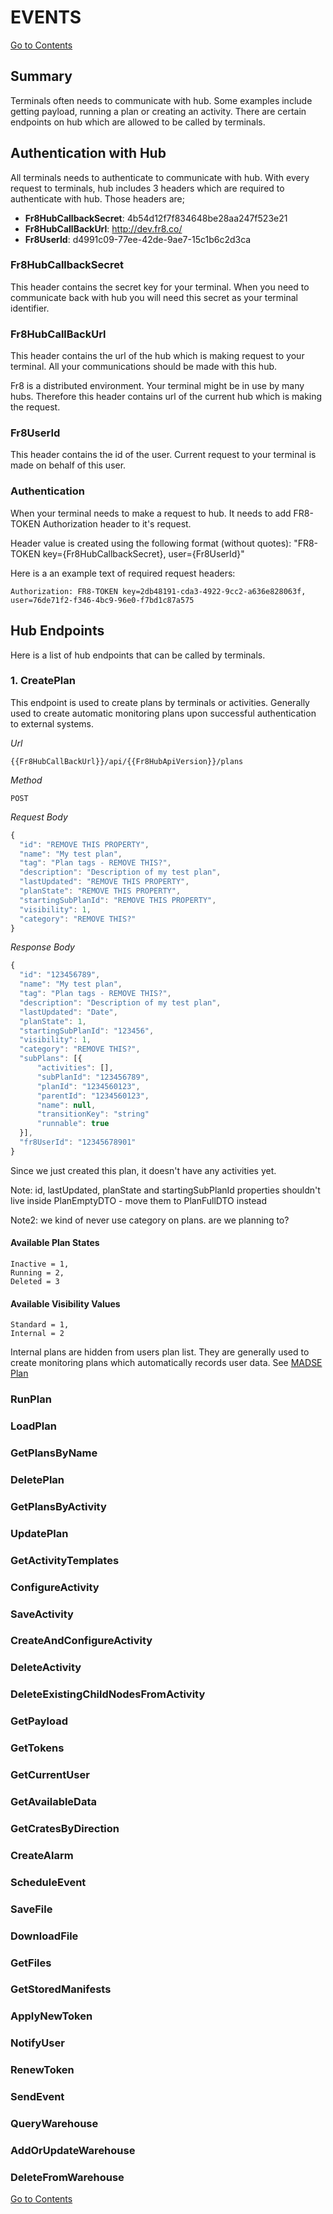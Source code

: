 # EVENTS

[Go to Contents](/Docs/Home.md)

## Summary

Terminals often needs to communicate with hub. Some examples include getting payload, running a plan or creating an activity. There are certain endpoints on hub which are allowed to be called by terminals.

## Authentication with Hub

All terminals needs to authenticate to communicate with hub. With every request to terminals, hub includes 3 headers which are required to authenticate with hub. Those headers are;

* **Fr8HubCallbackSecret**: 4b54d12f7f834648be28aa247f523e21
* **Fr8HubCallBackUrl**: http://dev.fr8.co/
* **Fr8UserId**: d4991c09-77ee-42de-9ae7-15c1b6c2d3ca

### Fr8HubCallbackSecret

This header contains the secret key for your terminal. When you need to communicate back with hub you will need this secret as your terminal identifier.

### Fr8HubCallBackUrl

This header contains the url of the hub which is making request to your terminal. All your communications should be made with this hub.

Fr8 is a distributed environment. Your terminal might be in use by many hubs. Therefore this header contains url of the current hub which is making the request.

### Fr8UserId

This header contains the id of the user. Current request to your terminal is made on behalf of this user.

### Authentication

When your terminal needs to make a request to hub. It needs to add FR8-TOKEN Authorization header to it's request.

Header value is created using the following format (without quotes): "FR8-TOKEN key={Fr8HubCallbackSecret}, user={Fr8UserId}"

Here is a an example text of required request headers:

	Authorization: FR8-TOKEN key=2db48191-cda3-4922-9cc2-a636e828063f, user=76de71f2-f346-4bc9-96e0-f7bd1c87a575

## Hub Endpoints

Here is a list of hub endpoints that can be called by terminals.

### 1. CreatePlan

This endpoint is used to create plans by terminals or activities. Generally used to create automatic monitoring plans upon successful authentication to external systems.

*Url*

    {{Fr8HubCallBackUrl}}/api/{{Fr8HubApiVersion}}/plans
*Method*

    POST
*Request Body*


```javascript
{
  "id": "REMOVE THIS PROPERTY",
  "name": "My test plan",
  "tag": "Plan tags - REMOVE THIS?",
  "description": "Description of my test plan",
  "lastUpdated": "REMOVE THIS PROPERTY",
  "planState": "REMOVE THIS PROPERTY",
  "startingSubPlanId": "REMOVE THIS PROPERTY",
  "visibility": 1,
  "category": "REMOVE THIS?"
}
```

*Response Body*
```javascript
{
  "id": "123456789",
  "name": "My test plan",
  "tag": "Plan tags - REMOVE THIS?",
  "description": "Description of my test plan",
  "lastUpdated": "Date",
  "planState": 1,
  "startingSubPlanId": "123456",
  "visibility": 1,
  "category": "REMOVE THIS?",
  "subPlans": [{
      "activities": [],
      "subPlanId": "123456789",
      "planId": "1234560123",
      "parentId": "1234560123",
      "name": null,
      "transitionKey": "string"
      "runnable": true
  }],
  "fr8UserId": "12345678901"
}
```

Since we just created this plan, it doesn't have any activities yet.

Note: id, lastUpdated, planState and startingSubPlanId properties shouldn't live inside PlanEmptyDTO - move them to PlanFullDTO instead

Note2: we kind of never use category on plans. are we planning to?

#### Available Plan States

    Inactive = 1,
    Running = 2,
    Deleted = 3

#### Available Visibility Values

    Standard = 1,
    Internal = 2

Internal plans are hidden from users plan list. They are generally used to create monitoring plans which automatically records user data. See [MADSE Plan](/Docs/ForDevelopers/Samples/MADSEPlan.md)




### RunPlan

### LoadPlan

### GetPlansByName

### DeletePlan

### GetPlansByActivity

### UpdatePlan


### GetActivityTemplates


### ConfigureActivity

### SaveActivity

### CreateAndConfigureActivity

### DeleteActivity

### DeleteExistingChildNodesFromActivity


### GetPayload

### GetTokens

### GetCurrentUser

### GetAvailableData

### GetCratesByDirection


### CreateAlarm

### ScheduleEvent


### SaveFile

### DownloadFile

### GetFiles


### GetStoredManifests

### ApplyNewToken

### NotifyUser

### RenewToken

### SendEvent

### QueryWarehouse

### AddOrUpdateWarehouse

### DeleteFromWarehouse

[Go to Contents](/Docs/Home.md)
